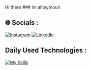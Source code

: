 Hi there ### Im aliteymouri 
## 🌐 Socials :
[![Instagram](https://img.shields.io/badge/Instagram-%23E4405F.svg?logo=Instagram&logoColor=white)](https://instagram.com/aliteymouri_dev) [![LinkedIn](https://img.shields.io/badge/LinkedIn-%230077B5.svg?logo=linkedin&logoColor=white)](https://linkedin.com/in/Aliteymourii) 
## Daily Used Technologies :
[![My Skills](https://skillicons.dev/icons?i=python,js,html,css,django,git,github,gitlab)](https://skillicons.dev)
